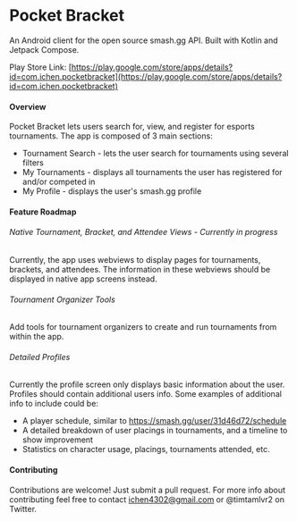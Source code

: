# Pocket Bracket

An Android client for the open source smash.gg API. Built with Kotlin and Jetpack Compose.

Play Store Link: [https://play.google.com/store/apps/details?id=com.ichen.pocketbracket](https://play.google.com/store/apps/details?id=com.ichen.pocketbracket)

#### Overview

Pocket Bracket lets users search for, view, and register for esports tournaments. The app is composed of 3 main sections:

- Tournament Search - lets the user search for tournaments using several filters
- My Tournaments - displays all tournaments the user has registered for and/or competed in
- My Profile - displays the user's smash.gg profile

#### Feature Roadmap

###### Native Tournament, Bracket, and Attendee Views - Currently in progress

Currently, the app uses webviews to display pages for tournaments, brackets, and attendees. The information in these webviews should be displayed in native app screens instead.

###### Tournament Organizer Tools

Add tools for tournament organizers to create and run tournaments from within the app.

###### Detailed Profiles

Currently the profile screen only displays basic information about the user. Profiles should contain additional users info. Some examples of additional info to include could be:

- A player schedule, similar to https://smash.gg/user/31d46d72/schedule
- A detailed breakdown of user placings in tournaments, and a timeline to show improvement
- Statistics on character usage, placings, tournaments attended, etc.

#### Contributing

Contributions are welcome! Just submit a pull request. For more info about contributing feel free to contact ichen4302@gmail.com or @timtamlvr2 on Twitter.
